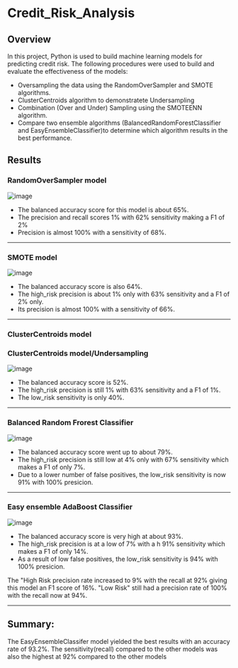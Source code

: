 # Credit_Risk_Analysis
## Overview 
In this project, Python is used to build machine learning models for predicting credit risk.
The following procedures were used to build and evaluate the effectiveness of the models:

- Oversampling the data using the RandomOverSampler and SMOTE algorithms.
- ClusterCentroids algorithm to demonstratete Undersampling
- Combination (Over and Under) Sampling using the SMOTEENN algorithm.
- Compare two ensemble algorithms (BalancedRandomForestClassifier and EasyEnsembleClassifier)to determine which algorithm results in the best performance.

## Results
### RandomOverSampler model
![image](https://user-images.githubusercontent.com/90416094/153759518-f0d3cc74-8948-425f-a5da-c12acb1eea66.png)

- The balanced accuracy score for this model is about 65%.
- The precision and recall scores 1% with 62% sensitivity making a F1 of 2%
- Precision is almost 100% with a sensitivity of 68%.

---
### SMOTE model
![image](https://user-images.githubusercontent.com/90416094/153759559-82197a1f-6b8e-47fa-bc38-a5af01cc430d.png)

- The balanced accuracy score is also 64%.
- The high_risk precision is about 1% only with 63% sensitivity and a F1 of 2% only.
- Its precision is almost 100% with a sensitivity of 66%.
---

### ClusterCentroids model

### ClusterCentroids model/Undersampling
![image](https://user-images.githubusercontent.com/90416094/153759649-fc84d561-77cf-4226-8420-ad5ffc2980e9.png)

- The balanced accuracy score is 52%.
- The high_risk precision is still 1% with 63% sensitivity and a F1 of 1%.
- The low_risk sensitivity is only 40%.
---

### Balanced Random Frorest Classifier
![image](https://user-images.githubusercontent.com/90416094/153759881-5a710e25-cc4b-49ee-a5ff-32ff24a71109.png)

- The balanced accuracy score went up to about 79%.
- The high_risk precision is still low at 4% only with 67% sensitivity which makes a F1 of only 7%.
- Due to a lower number of false positives, the low_risk sensitivity is now 91% with 100% presicion.

---

### Easy ensemble AdaBoost Classifier
![image](https://user-images.githubusercontent.com/90416094/153759956-93c85b4c-a4b8-4448-9857-91a4a55d6dbc.png)

- The balanced accuracy score is very high at about 93%.
- The high_risk precision is at a low of 7%  with a h 91% sensitivity which makes a F1 of only 14%.
- As a result of low false positives, the low_risk sensitivity is  94% with 100% presicion.

The "High Risk precision rate increased to 9% with the recall at 92% giving this model an F1 score of 16%.
"Low Risk" still had a precision rate of 100% with the recall now at 94%.

----

## Summary:
The EasyEnsembleClassifer model yielded the best results with an accuracy rate of 93.2%. The sensitivity(recall) compared to the other models was also the highest at 92% compared to the other models
